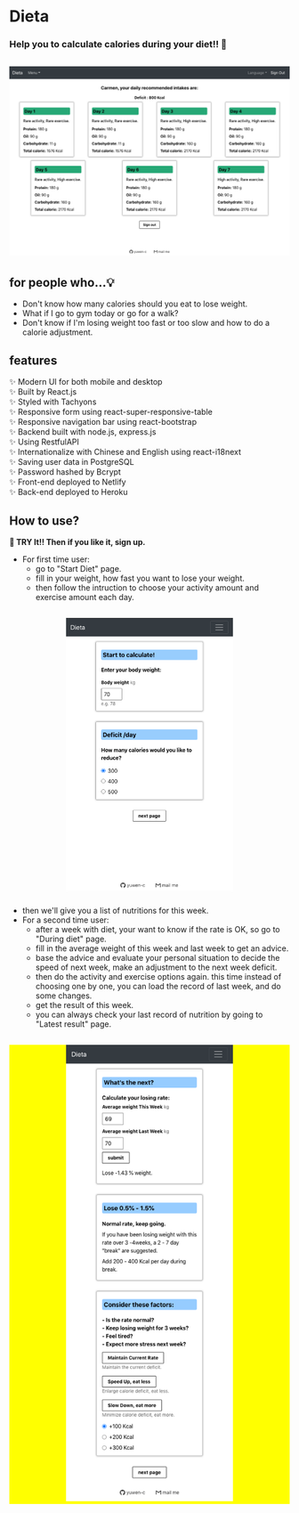 # Dieta
### Help you to calculate calories during your diet!! 🍱

<h2 align="center">
  <img src="example/Dieta_screenshot.png" alt="Dieta example" width="600px" />
  <br>
</h2>

## for people who...💡

- Don't know how many calories should you eat to lose weight.
- What if I go to gym today or go for a walk? 
- Don't know if I'm losing weight too fast or too slow and how to do a calorie adjustment.

## features

✨ Modern UI for both mobile and desktop\
✨ Built by React.js\
✨ Styled with Tachyons\
✨ Responsive form using react-super-responsive-table\
✨ Responsive navigation bar using react-bootstrap\
✨ Backend built with node.js, express.js\
✨ Using RestfulAPI\
✨ Internationalize with Chinese and English using react-i18next\
✨ Saving user data in PostgreSQL\
✨ Password hashed by Bcrypt\
✨ Front-end deployed to Netlify\
✨ Back-end deployed to Heroku


## How to use? 

**🎯 TRY It!! Then if you like it, sign up.**
- For first time user:
  - go to "Start Diet" page.
  - fill in your weight, how fast you want to lose your weight.
  - then follow the intruction to choose your activity amount and exercise amount each day.

<h2 align="center">
  <img src="example/Dieta_start_diet.png" alt="start diet" width="300px" />
  <br>
</h2>

- then we'll give you a list of nutritions for this week.
- For a second time user:
  - after a week with diet, your want to know if the rate is OK, so go to "During diet" page.
  - fill in the average weight of this week and last week to get an advice.
  - base the advice and evaluate your personal situation to decide the speed of next week, make an adjustment to the next week deficit.
  - then do the activity and exercise options again. this time instead of choosing one by one, you can load the record of last week, and do some changes.
  - get the result of this week.
  - you can always check your last record of nutrition by going to "Latest result" page.

<h2 align="center">
  <div style="color:blue; background-color:yellow;">
  <img src="example/Dieta_during_diet.png" alt="during diet" width="300px" />
   </div>
  <br>
</h2>
